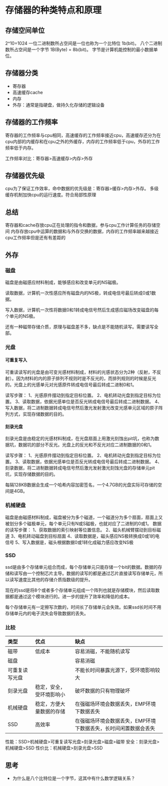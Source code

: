 # 存储器的种类特点和原理

## 存储空间单位
2^10=1024
一位二进制数所占空间是一位也称为一个比特位 1b(bit)。
八个二进制数所占空间是一个字节 1B(Byte) = 8b(bit)。
字节是计算机能控制的最小数据单位。

## 存储器分类
- 寄存器
- 高速缓存cache
- 内存
- 外存：通常是指硬盘，做持久化存储的逻辑设备

## 存储器的工作频率
寄存器的工作频率与cpu相同，高速缓存的工作频率接近cpu，高速缓存还分为在cpu内部的内缓存和在cpu之外的外缓存，内存的工作频率低于cpu，外存的工作频率低于内存。

工作频率对比：寄存器>高速缓存>内存>外存

## 存储器优先级
cpu为了保证工作效率，命中数据的优先级是：寄存器>缓存>内存>外存。
多级缓存机制加快cpu的运行速度。符合局部性原理

## 总结
寄存器和cache存放cpu正在处理的指令和数据，参与cpu工作计算任务的存储空间
内存存放cpu中运算的数据和与外存交换的数据，内存的工作频率越来越接近cpu工作频率但是还有有差距的

## 外存
### 磁盘
磁盘是由磁感应材料制成，能够感应和改变单元的NS磁极。

读取数据，计算机一次性感应所有磁盘内的NS极，转成电信号最后转成0或1数据。

写入数据，计算机一次性将数据0和1转成电信号然后生成感应磁场改变磁盘的每个单元的NS极。

还有一种磁带存储介质，原理与磁盘差不多，缺点是不能随机读写。需要读写全部。

### 光盘
#### 可重复写入
可重读读写的光盘是由可变光感材料制成，材料的光感状态分为2种（反射，不反射）。因为材料的内的原子排列不规则时是不反光的，而排列规则的时候是反光的。光盘上的光感单元对光感原件转成电信号最后转成二进制0和1。

读写步骤：
1、光感原件摆动到指定目标位置。
2、电机转动光盘到指定目标为位置。
3、读取数据，依据光感单位是否反光转成电信号最后转成二进制数据。
4、写入数据，将二进制数据转成电信号然后激光发射激光改变光感单元区域的原子阵列方式，实现存储数据的目的。

#### 刻录光盘
刻录光盘是由稳定的光感材料制成，在光盘扇面上用激光刻蚀出pit坑，也称为数据坑，数据坑的部分不反光。光盘上的反光和不反光对应二进制数据的0和1。

读写步骤：
1、光感原件摆动到指定目标位置。
2、电机转动光盘到指定目标为位置。
3、读取数据，依据光感单位是否反光转成电信号最后转成二进制数据。
4、刻录数据，将二进制数据转成电信号然后激光发射激光刻蚀光盘的存储单元pit坑，实现存储数据的目的。

每隔128KB数据会生成一个哈希内容加密签名，一个4.7GB的光盘实际可存储的空间是4GB。

### 机械硬盘
磁盘是由磁感材料制成，磁盘被分为多个磁道，一个磁道分为多个扇面，扇面上又被划分多个磁极单元，每个单元只有N或S磁极，也就对应了二进制的0或1。
数据的读写步骤：
1、获取数据的索引映射等位置信息。
2、磁头机械臂摆动到目标磁道
3、电机转动磁盘到目标扇面
4、读取数据是，磁头感应NS极转换成0或1的电信号
5、写入数据是，磁头根据数据0或1转化成磁力感应改变NS极

### SSD
ssd是由多个存储单元组合而成，每个存储单元只能存储一个bit的数据。数据的存储和读写由一个控制芯片主导。数据的读写的都是通过芯片直接读写存储单元，所以读写速度比其他的存储介质指数级的提升。

现在的ssd是将8个或者多个存储单元组成一个阵列也就是存储模块，然后读取数据都是通过这个模块进行的。进一步的提升了效率和降低的成本。

每个存储单元有一定擦写次数的，时间长了存储单元会失效。如果ssd长时间不用存储单元内的电子流失会导致数据的丢失。

### 比较

| 类型 | 优点 | 缺点 |
| :-- |:-- |:-- |
| 磁带 | 低成本 | 容易消磁，不能随机读写 |
| 磁盘 |  | 容易消磁 | 
| 可重复读写光盘 |  | 不能长时间暴露光源下，受环境影响较大 |
| 刻录光盘 | 稳定，安全，受环境影响小 | 破坏数据的只有物理破坏 |
| 机械硬盘 | 稳定，方便大量数据的存储 | 在强磁场环境会数据丢失，EMP环境下数据丢失 |
| SSD | 高效率 | 在强磁场环境会数据丢失，EMP环境下数据丢失，长时间闲置数据会丢失 |

性能：SSD>机械硬盘>可重复读写光盘>刻录光盘>磁盘>磁带
安全：刻录光盘>机械硬盘>SSD
性价比：机械硬盘>刻录光盘>SSD

## 思考
- 为什么是八个比特位是一个字节，这其中有什么数学逻辑关系？